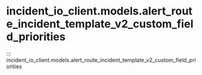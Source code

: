 # incident_io_client.models.alert_route_incident_template_v2_custom_field_priorities

::: incident_io_client.models.alert_route_incident_template_v2_custom_field_priorities
